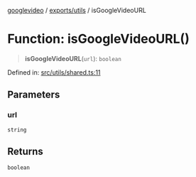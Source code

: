 [googlevideo](../../../README.md) / [exports/utils](../README.md) / isGoogleVideoURL

# Function: isGoogleVideoURL()

> **isGoogleVideoURL**(`url`): `boolean`

Defined in: [src/utils/shared.ts:11](https://github.com/LuanRT/googlevideo/blob/cc730b4dbadc5ae882d6aa28d716e442943577fa/src/utils/shared.ts#L11)

## Parameters

### url

`string`

## Returns

`boolean`
